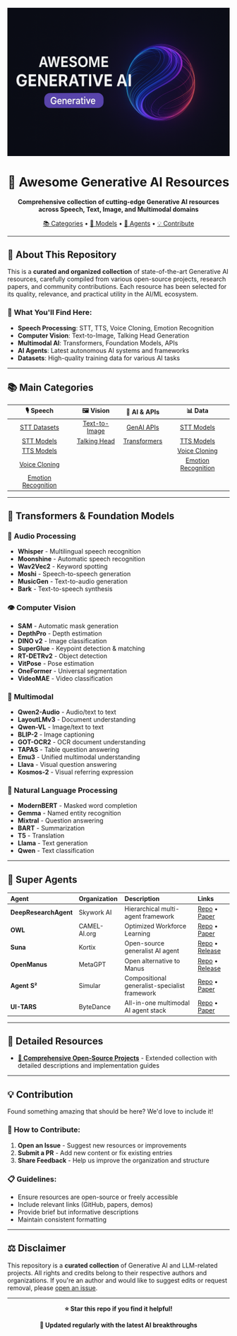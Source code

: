 <p align="center">
  <img src="assets/awesome.png" alt="Awesome Generative AI Banner" width="600"/>
</p>

<h1 align="center">🚀 Awesome Generative AI Resources</h1>

<p align="center">
  <strong>Comprehensive collection of cutting-edge Generative AI resources across Speech, Text, Image, and Multimodal domains</strong>
</p>

<p align="center">
  <a href="#-main-categories">📚 Categories</a> •
  <a href="#-transformers--foundation-models">🤖 Models</a> •
  <a href="#-super-agents">🦾 Agents</a> •
  <a href="#-contribution">💡 Contribute</a>
</p>

---

## 🎯 **About This Repository**

This is a **curated and organized collection** of state-of-the-art Generative AI resources, carefully compiled from various open-source projects, research papers, and community contributions. Each resource has been selected for its quality, relevance, and practical utility in the AI/ML ecosystem.

### 🌟 **What You'll Find Here:**
- **Speech Processing**: STT, TTS, Voice Cloning, Emotion Recognition
- **Computer Vision**: Text-to-Image, Talking Head Generation
- **Multimodal AI**: Transformers, Foundation Models, APIs
- **AI Agents**: Latest autonomous AI systems and frameworks
- **Datasets**: High-quality training data for various AI tasks

---

## 📚 **Main Categories**

<div align="center">

| 🎙️ **Speech** | 🖼️ **Vision** | 🤖 **AI & APIs** | 📊 **Data** |
|:---:|:---:|:---:|:---:|
| [STT Datasets](./stt-datasets.md) | [Text-to-Image](./text-to-image.md) | [GenAI APIs](./genai-apis.md) | [STT Models](./stt-models.md) |
| [STT Models](./stt-models.md) | [Talking Head](./talking-head.md) | [Transformers](./transformers.md) | [TTS Models](./tts.md) |
| [TTS Models](./tts.md) | | | [Voice Cloning](./voice-cloning.md) |
| [Voice Cloning](./voice-cloning.md) | | | [Emotion Recognition](./emotion-recognition.md) |
| [Emotion Recognition](./emotion-recognition.md) | | | |

</div>

---

## 🤖 **Transformers & Foundation Models**

### 🎵 **Audio Processing**
- **Whisper** - Multilingual speech recognition
- **Moonshine** - Automatic speech recognition
- **Wav2Vec2** - Keyword spotting
- **Moshi** - Speech-to-speech generation
- **MusicGen** - Text-to-audio generation
- **Bark** - Text-to-speech synthesis

### 👁️ **Computer Vision**
- **SAM** - Automatic mask generation
- **DepthPro** - Depth estimation
- **DINO v2** - Image classification
- **SuperGlue** - Keypoint detection & matching
- **RT-DETRv2** - Object detection
- **VitPose** - Pose estimation
- **OneFormer** - Universal segmentation
- **VideoMAE** - Video classification

### 🔄 **Multimodal**
- **Qwen2-Audio** - Audio/text to text
- **LayoutLMv3** - Document understanding
- **Qwen-VL** - Image/text to text
- **BLIP-2** - Image captioning
- **GOT-OCR2** - OCR document understanding
- **TAPAS** - Table question answering
- **Emu3** - Unified multimodal understanding
- **Llava** - Visual question answering
- **Kosmos-2** - Visual referring expression

### 📝 **Natural Language Processing**
- **ModernBERT** - Masked word completion
- **Gemma** - Named entity recognition
- **Mixtral** - Question answering
- **BART** - Summarization
- **T5** - Translation
- **Llama** - Text generation
- **Qwen** - Text classification

---

## 🦾 **Super Agents**

| Agent | Organization | Description | Links |
|:---|:---|:---|:---|
| **DeepResearchAgent** | Skywork AI | Hierarchical multi-agent framework | [Repo](https://github.com/SkyworkAI/DeepResearchAgent) • [Paper](https://arxiv.org/abs/2025.06.14) |
| **OWL** | CAMEL-AI.org | Optimized Workforce Learning | [Repo](https://github.com/camel-ai/owl) • [Paper](https://arxiv.org/abs/2025.05.29) |
| **Suna** | Kortix | Open-source generalist AI agent | [Repo](https://github.com/kortix/suna) • [Release](https://kortix.ai/suna) |
| **OpenManus** | MetaGPT | Open alternative to Manus | [Repo](https://github.com/metagpt/openmanus) • [Release](https://metagpt.ai/openmanus) |
| **Agent S²** | Simular | Compositional generalist-specialist framework | [Repo](https://github.com/simular/agent-s2) • [Paper](https://arxiv.org/abs/2025.04.01) |
| **UI-TARS** | ByteDance | All-in-one multimodal AI agent stack | [Repo](https://github.com/bytedance/ui-tars) • [Paper](https://arxiv.org/abs/2025.01.21) |

---

## 📖 **Detailed Resources**

- **[🧩 Comprehensive Open-Source Projects](./more_detailed.md)** - Extended collection with detailed descriptions and implementation guides

---

## 💡 **Contribution**

Found something amazing that should be here? We'd love to include it!

### 🤝 **How to Contribute:**
1. **Open an Issue** - Suggest new resources or improvements
2. **Submit a PR** - Add new content or fix existing entries
3. **Share Feedback** - Help us improve the organization and structure

### 📋 **Guidelines:**
- Ensure resources are open-source or freely accessible
- Include relevant links (GitHub, papers, demos)
- Provide brief but informative descriptions
- Maintain consistent formatting

---

## ⚖️ **Disclaimer**

This repository is a **curated collection** of Generative AI and LLM-related projects. All rights and credits belong to their respective authors and organizations. If you're an author and would like to suggest edits or request removal, please [open an issue](https://github.com/Mrkomiljon/awesome-generative-ai/issues).

---

<div align="center">

**⭐ Star this repo if you find it helpful!**

**🔄 Updated regularly with the latest AI breakthroughs**

</div>
